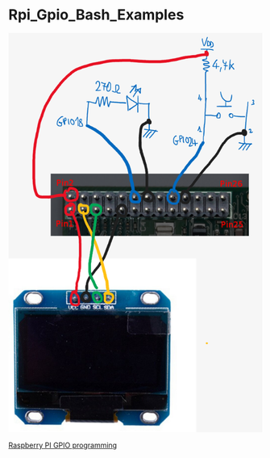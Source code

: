 # Rpi_Gpio_Bash_Examples

![Schema di collegamento](schematic.png?raw=true "Schematic")

[Raspberry PI GPIO programming](https://docs.google.com/presentation/d/16BxZDgDJGC8w79XdhiUtM1HWn01DApendG7IoGVbPEc/edit?usp=sharing)
